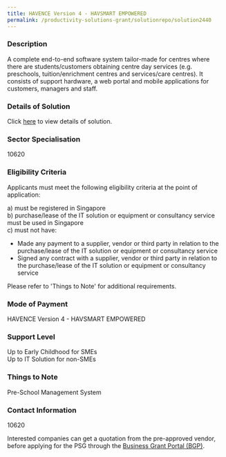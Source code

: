 ```yaml
---
title: HAVENCE Version 4 - HAVSMART EMPOWERED
permalink: /productivity-solutions-grant/solutionrepo/solution2440
---
```


### Description

A complete end-to-end software system tailor-made for centres where there are students/customers obtaining centre day services (e.g. preschools, tuition/enrichment centres and services/care centres). It consists of support hardware, a web portal and mobile applications for customers, managers and staff.

### Details of Solution

Click <a href='HAVENCE PORTAL LLP' target='_blank' rel='noopener'>here</a> to view details of solution.

### Sector Specialisation

 10620 

### Eligibility Criteria

Applicants must meet the following eligibility criteria at the point of application:

a) must be registered in Singapore <br>
b) purchase/lease of the IT solution or equipment or consultancy service must be used in Singapore <br>
c) must not have:
- Made any payment to a supplier, vendor or third party in relation to the purchase/lease of the IT solution or equipment or consultancy service
- Signed any contract with a supplier, vendor or third party in relation to the purchase/lease of the IT solution or equipment or consultancy service

Please refer to 'Things to Note' for additional requirements.

### Mode of Payment
HAVENCE Version 4 - HAVSMART EMPOWERED

### Support Level
Up to Early Childhood for SMEs <br>
Up to IT Solution for non-SMEs

### Things to Note
Pre-School Management System

### Contact Information
10620

Interested companies can get a quotation from the pre-approved vendor, before applying for the PSG through the <a target='_blank' rel='noopener' href='https://www.businessgrants.gov.sg/'>Business Grant Portal (BGP)</a>.
